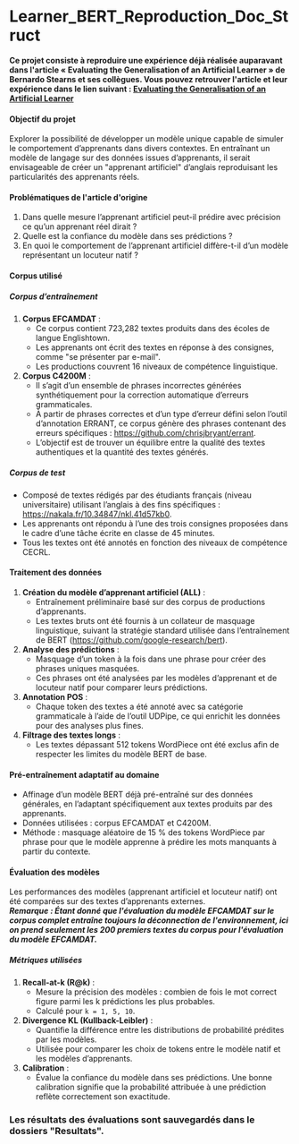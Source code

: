 # Learner_BERT_Reproduction_Doc_Struct

**Ce projet consiste à reproduire une expérience déjà réalisée auparavant dans l'article « Evaluating the Generalisation of an Artificial Learner » de Bernardo Stearns et ses collègues. Vous pouvez retrouver l'article et leur expérience dans le lien suivant : [Evaluating the Generalisation of an Artificial Learner](https://aclanthology.org/2024.nlp4call-1.15.pdf)**

#### **Objectif du projet**  
Explorer la possibilité de développer un modèle unique capable de simuler le comportement d’apprenants dans divers contextes. En entraînant un modèle de langage sur des données issues d’apprenants, il serait envisageable de créer un "apprenant artificiel" d’anglais reproduisant les particularités des apprenants réels.  

#### **Problématiques de l'article d'origine**  
1. Dans quelle mesure l’apprenant artificiel peut-il prédire avec précision ce qu’un apprenant réel dirait ?  
2. Quelle est la confiance du modèle dans ses prédictions ?  
3. En quoi le comportement de l’apprenant artificiel diffère-t-il d’un modèle représentant un locuteur natif ?  

#### **Corpus utilisé**  
##### **Corpus d’entraînement**  
1. **Corpus EFCAMDAT** :  
   - Ce corpus contient 723,282 textes produits dans des écoles de langue Englishtown.  
   - Les apprenants ont écrit des textes en réponse à des consignes, comme "se présenter par e-mail".  
   - Les productions couvrent 16 niveaux de compétence linguistique.  
2. **Corpus C4200M** :  
   - Il s’agit d’un ensemble de phrases incorrectes générées synthétiquement pour la correction automatique d’erreurs grammaticales.  
   - À partir de phrases correctes et d’un type d’erreur défini selon l’outil d’annotation ERRANT, ce corpus génère des phrases contenant des erreurs spécifiques : https://github.com/chrisjbryant/errant.  
   - L’objectif est de trouver un équilibre entre la qualité des textes authentiques et la quantité des textes générés.  
##### **Corpus de test**  
- Composé de textes rédigés par des étudiants français (niveau universitaire) utilisant l’anglais à des fins spécifiques : https://nakala.fr/10.34847/nkl.41d57kb0.  
- Les apprenants ont répondu à l’une des trois consignes proposées dans le cadre d’une tâche écrite en classe de 45 minutes.  
- Tous les textes ont été annotés en fonction des niveaux de compétence CECRL.  
#### **Traitement des données**  
1. **Création du modèle d’apprenant artificiel (ALL)** :  
   - Entraînement préliminaire basé sur des corpus de productions d’apprenants.  
   - Les textes bruts ont été fournis à un collateur de masquage linguistique, suivant la stratégie standard utilisée dans l’entraînement de BERT (https://github.com/google-research/bert).  
2. **Analyse des prédictions** :  
   - Masquage d’un token à la fois dans une phrase pour créer des phrases uniques masquées.  
   - Ces phrases ont été analysées par les modèles d’apprenant et de locuteur natif pour comparer leurs prédictions.  
3. **Annotation POS** :  
   - Chaque token des textes a été annoté avec sa catégorie grammaticale à l’aide de l’outil UDPipe, ce qui enrichit les données pour des analyses plus fines.  
4. **Filtrage des textes longs** :  
   - Les textes dépassant 512 tokens WordPiece ont été exclus afin de respecter les limites du modèle BERT de base.  
#### **Pré-entraînement adaptatif au domaine**  
- Affinage d’un modèle BERT déjà pré-entraîné sur des données générales, en l’adaptant spécifiquement aux textes produits par des apprenants.  
- Données utilisées : corpus EFCAMDAT et C4200M.  
- Méthode : masquage aléatoire de 15 % des tokens WordPiece par phrase pour que le modèle apprenne à prédire les mots manquants à partir du contexte.  
#### **Évaluation des modèles**  
Les performances des modèles (apprenant artificiel et locuteur natif) ont été comparées sur des textes d’apprenants externes.  
***Remarque : Étant donné que l'évaluation du modèle EFCAMDAT sur le corpus complet entraîne toujours la déconnection de l'environnement, ici on prend seulement les 200 premiers textes du corpus pour l'évaluation du modèle EFCAMDAT.***
##### **Métriques utilisées**  
1. **Recall-at-k (R@k)** :  
   - Mesure la précision des modèles : combien de fois le mot correct figure parmi les k prédictions les plus probables.  
   - Calculé pour `k = 1, 5, 10`.  
2. **Divergence KL (Kullback-Leibler)** :  
   - Quantifie la différence entre les distributions de probabilité prédites par les modèles.  
   - Utilisée pour comparer les choix de tokens entre le modèle natif et les modèles d’apprenants.  
3. **Calibration** :  
   - Évalue la confiance du modèle dans ses prédictions. Une bonne calibration signifie que la probabilité attribuée à une prédiction reflète correctement son exactitude.

### Les résultats des évaluations sont sauvegardés dans le dossiers "Resultats".
